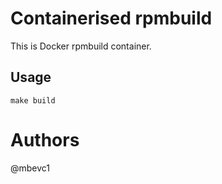 # Containerised rpmbuild
This is Docker rpmbuild container.

## Usage
```shell
make build
```

# Authors
@mbevc1
